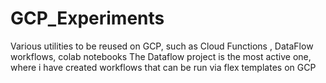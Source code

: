 # GCP_Experiments
Various utilities to be reused on GCP, such as Cloud Functions , DataFlow workflows, colab notebooks
The Dataflow project is the most active one, where i have created workflows that can be run via flex templates on GCP
